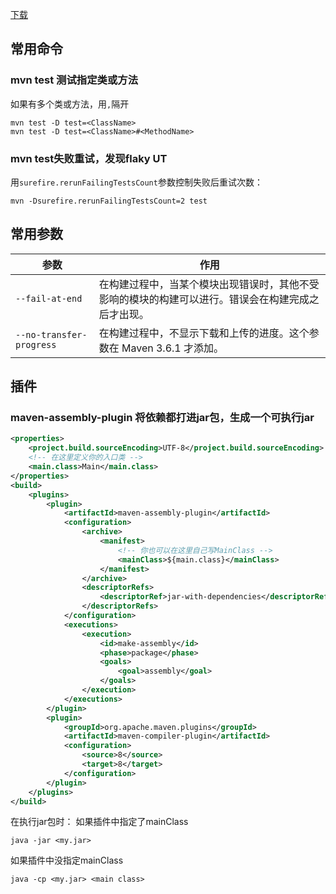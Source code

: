 
[下载](https://archive.apache.org/dist/maven/maven-3/)

## 常用命令

### mvn test 测试指定类或方法
如果有多个类或方法，用`,`隔开
```
mvn test -D test=<ClassName>
mvn test -D test=<ClassName>#<MethodName>
```

### mvn test失败重试，发现flaky UT
用`surefire.rerunFailingTestsCount`参数控制失败后重试次数：
```
mvn -Dsurefire.rerunFailingTestsCount=2 test
```

## 常用参数

| 参数 | 作用 |
| ---- | ---- |
| `--fail-at-end` | 在构建过程中，当某个模块出现错误时，其他不受影响的模块的构建可以进行。错误会在构建完成之后才出现。 |
| `--no-transfer-progress` | 在构建过程中，不显示下载和上传的进度。这个参数在 Maven 3.6.1 才添加。 |

## 插件

### maven-assembly-plugin 将依赖都打进jar包，生成一个可执行jar

```xml
<properties>
    <project.build.sourceEncoding>UTF-8</project.build.sourceEncoding>
    <!-- 在这里定义你的入口类 -->
    <main.class>Main</main.class>
</properties>
<build>
    <plugins>
        <plugin>
            <artifactId>maven-assembly-plugin</artifactId>
            <configuration>
                <archive>
                    <manifest>
                        <!-- 你也可以在这里自己写MainClass -->
                        <mainClass>${main.class}</mainClass>
                    </manifest>
                </archive>
                <descriptorRefs>
                    <descriptorRef>jar-with-dependencies</descriptorRef>
                </descriptorRefs>
            </configuration>
            <executions>
                <execution>
                    <id>make-assembly</id>
                    <phase>package</phase>
                    <goals>
                        <goal>assembly</goal>
                    </goals>
                </execution>
            </executions>
        </plugin>
        <plugin>
            <groupId>org.apache.maven.plugins</groupId>
            <artifactId>maven-compiler-plugin</artifactId>
            <configuration>
                <source>8</source>
                <target>8</target>
            </configuration>
        </plugin>
    </plugins>
</build>
```

在执行jar包时：
如果插件中指定了mainClass
```
java -jar <my.jar>
```
如果插件中没指定mainClass
```
java -cp <my.jar> <main class>
```